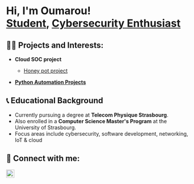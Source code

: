 <h1>Hi, I'm Oumarou! <br/><a href="https://github.com/Songhai9">Student</a>, <a href="https://www.linkedin.com/in/oumarou-maiga-b79938280/">Cybersecurity Enthusiast</a>

<h2>👨‍💻 Projects and Interests:</h2>

- <b>Cloud SOC project</b>
  - [Honey pot project](https://github.com/Songhai9/Cloud-SOC)
    
- [<b>Python Automation Projects</b>](https://github.com/Songhai9/Python-Automation-App-Projects/tree/main)

<h2>📞 Educational Background</h2>

- Currently pursuing a degree at <b>Telecom Physique Strasbourg</b>.
- Also enrolled in a <b>Computer Science Master's Program</b> at the University of Strasbourg.
- Focus areas include cybersecurity, software development, networking, IoT & cloud

<h2>🧣 Connect with me:</h2>

[<img align="left" alt="Oumarou | LinkedIn" width="22px" src="https://cdn.jsdelivr.net/npm/simple-icons@v3/icons/linkedin.svg" />][linkedin]

[linkedin]: https://linkedin.com/in/oumarou-maiga-b79938280
